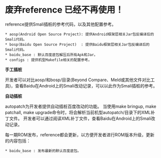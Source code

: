 废弃reference 已经不再使用！
=========

reference提供Smali插桩的参考代码，以及其他配置参考。

    * aosp(Android Open Source Project): 提供Android框架层相关Jar包反编译后的Smali代码。
    * bosp(Baidu Open Source Project)  : 提供Baidu框架层相关Jar包反编译后的Smali代码。
    * baidu_base : 默认百度底包解压后所有Apk和Jar。
    * configs : 提供机型Makefile相关的配置参考。


  <b>手工插桩</b>

  开发者可以对比aosp/和bosp/目录(Beyond Compare、Meld或其他文件对比工具)，查看Baidu在Android上的Smali改动记录，可以以此作为Smali插桩的参考。


  <b>自动插桩</b>

  autopatch为开发者提供自动插桩百度改动的功能。
  当使用make bringup, make patchall, make upgrade命令时，将会解析当前机型autopatch/目录下的XML补丁文件。
  开发者可以通过阅读XML补丁文件，查看Baidu在Android上的Smali改动记录。


每一期ROM发布，reference都会更新，以方便开发者进行ROM版本升级，更新的内容包括：

    * baidu_base : 发布最新的默认百度底包。
